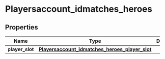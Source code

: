 
# Playersaccount_idmatches_heroes

## Properties
Name | Type | Description | Notes
------------ | ------------- | ------------- | -------------
**player_slot** | [**Playersaccount_idmatches_heroes_player_slot**](Playersaccount_idmatches_heroes_player_slot.md) |  |  [optional]



